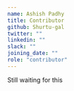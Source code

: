 ```yaml
---
name: Ashish Padhy
title: Contributor
github: Shurtu-gal
twitter: ""
linkedin: ""
slack: ""
joining_date: ""
role: "contributor"
---
```


Still waiting for this
